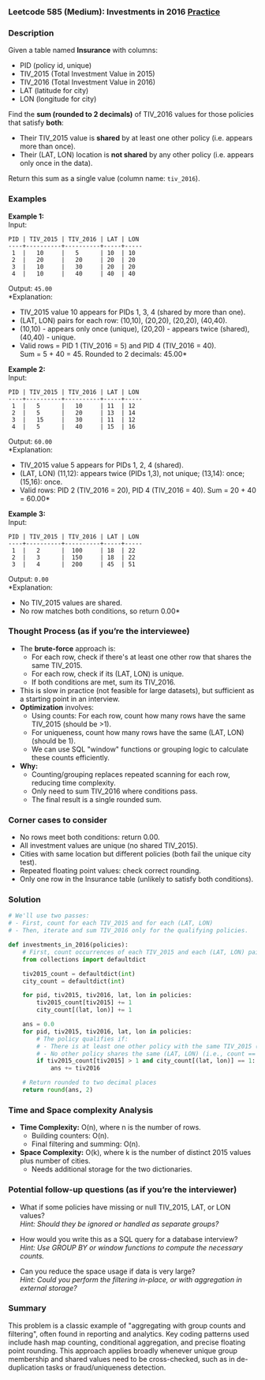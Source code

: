 ### Leetcode 585 (Medium): Investments in 2016 [Practice](https://leetcode.com/problems/investments-in-2016)

### Description  
Given a table named **Insurance** with columns:
- PID (policy id, unique)
- TIV_2015 (Total Investment Value in 2015)
- TIV_2016 (Total Investment Value in 2016)
- LAT (latitude for city)
- LON (longitude for city)

Find the **sum (rounded to 2 decimals)** of TIV_2016 values for those policies that satisfy **both**:
- Their TIV_2015 value is **shared** by at least one other policy (i.e. appears more than once).
- Their (LAT, LON) location is **not shared** by any other policy (i.e. appears only once in the data).

Return this sum as a single value (column name: `tiv_2016`).


### Examples  

**Example 1:**  
Input:
```
PID | TIV_2015 | TIV_2016 | LAT | LON
----+----------+----------+-----+-----
 1  |   10     |   5      | 10  | 10
 2  |   20     |   20     | 20  | 20
 3  |   10     |   30     | 20  | 20
 4  |   10     |   40     | 40  | 40
```
Output: `45.00`  
*Explanation:  
- TIV_2015 value 10 appears for PIDs 1, 3, 4 (shared by more than one).
- (LAT, LON) pairs for each row: (10,10), (20,20), (20,20), (40,40).  
- (10,10) - appears only once (unique), (20,20) - appears twice (shared), (40,40) - unique.  
- Valid rows = PID 1 (TIV_2016 = 5) and PID 4 (TIV_2016 = 40).  
Sum = 5 + 40 = 45. Rounded to 2 decimals: 45.00*  

**Example 2:**  
Input:
```
PID | TIV_2015 | TIV_2016 | LAT | LON
----+----------+----------+-----+-----
 1  |   5      |   10     | 11  | 12
 2  |   5      |   20     | 13  | 14
 3  |   15     |   30     | 11  | 12
 4  |   5      |   40     | 15  | 16
```
Output: `60.00`  
*Explanation:  
- TIV_2015 value 5 appears for PIDs 1, 2, 4 (shared).
- (LAT, LON) (11,12): appears twice (PIDs 1,3), not unique; (13,14): once; (15,16): once.
- Valid rows: PID 2 (TIV_2016 = 20), PID 4 (TIV_2016 = 40).
Sum = 20 + 40 = 60.00*  

**Example 3:**  
Input:
```
PID | TIV_2015 | TIV_2016 | LAT | LON
----+----------+----------+-----+-----
 1  |   2      |  100     | 18  | 22
 2  |   3      |  150     | 18  | 22
 3  |   4      |  200     | 45  | 51
```
Output: `0.00`  
*Explanation:  
- No TIV_2015 values are shared.
- No row matches both conditions, so return 0.00*


### Thought Process (as if you’re the interviewee)  
- The **brute-force** approach is:
  - For each row, check if there's at least one other row that shares the same TIV_2015.
  - For each row, check if its (LAT, LON) is unique.
  - If both conditions are met, sum its TIV_2016.
- This is slow in practice (not feasible for large datasets), but sufficient as a starting point in an interview.
- **Optimization** involves:
  - Using counts: For each row, count how many rows have the same TIV_2015 (should be >1).
  - For uniqueness, count how many rows have the same (LAT, LON) (should be 1).
  - We can use SQL "window" functions or grouping logic to calculate these counts efficiently.
- **Why:**  
  - Counting/grouping replaces repeated scanning for each row, reducing time complexity.
  - Only need to sum TIV_2016 where conditions pass.
  - The final result is a single rounded sum.


### Corner cases to consider  
- No rows meet both conditions: return 0.00.
- All investment values are unique (no shared TIV_2015).
- Cities with same location but different policies (both fail the unique city test).
- Repeated floating point values: check correct rounding.
- Only one row in the Insurance table (unlikely to satisfy both conditions).


### Solution

```python
# We'll use two passes:
# - First, count for each TIV_2015 and for each (LAT, LON)
# - Then, iterate and sum TIV_2016 only for the qualifying policies.

def investments_in_2016(policies):
    # First, count occurrences of each TIV_2015 and each (LAT, LON) pair
    from collections import defaultdict

    tiv2015_count = defaultdict(int)
    city_count = defaultdict(int)

    for pid, tiv2015, tiv2016, lat, lon in policies:
        tiv2015_count[tiv2015] += 1
        city_count[(lat, lon)] += 1

    ans = 0.0
    for pid, tiv2015, tiv2016, lat, lon in policies:
        # The policy qualifies if:
        # - There is at least one other policy with the same TIV_2015 (i.e., count > 1)
        # - No other policy shares the same (LAT, LON) (i.e., count == 1)
        if tiv2015_count[tiv2015] > 1 and city_count[(lat, lon)] == 1:
            ans += tiv2016

    # Return rounded to two decimal places
    return round(ans, 2)
```

### Time and Space complexity Analysis  

- **Time Complexity:** O(n), where n is the number of rows.  
    - Building counters: O(n).
    - Final filtering and summing: O(n).
- **Space Complexity:** O(k), where k is the number of distinct 2015 values plus number of cities.
    - Needs additional storage for the two dictionaries.


### Potential follow-up questions (as if you’re the interviewer)  

- What if some policies have missing or null TIV_2015, LAT, or LON values?  
  *Hint: Should they be ignored or handled as separate groups?*

- How would you write this as a SQL query for a database interview?  
  *Hint: Use GROUP BY or window functions to compute the necessary counts.*

- Can you reduce the space usage if data is very large?  
  *Hint: Could you perform the filtering in-place, or with aggregation in external storage?*


### Summary
This problem is a classic example of "aggregating with group counts and filtering", often found in reporting and analytics. Key coding patterns used include hash map counting, conditional aggregation, and precise floating point rounding. This approach applies broadly whenever unique group membership and shared values need to be cross-checked, such as in de-duplication tasks or fraud/uniqueness detection.
